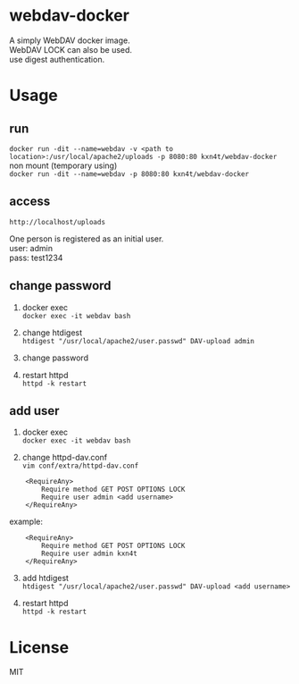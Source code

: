 # webdav-docker
A simply WebDAV docker image.  
WebDAV LOCK can also be used.  
use digest authentication.  

# Usage
## run
`docker run -dit --name=webdav -v <path to location>:/usr/local/apache2/uploads -p 8080:80 kxn4t/webdav-docker`  
non mount (temporary using)  
`docker run -dit --name=webdav -p 8080:80 kxn4t/webdav-docker`  

## access
`http://localhost/uploads`

One person is registered as an initial user.  
user: admin  
pass: test1234  

## change password
1. docker exec  
`docker exec -it webdav bash`  

2. change htdigest  
`htdigest "/usr/local/apache2/user.passwd" DAV-upload admin`  

3. change password

4. restart httpd  
`httpd -k restart`

## add user
1. docker exec  
`docker exec -it webdav bash`  

2. change httpd-dav.conf  
`vim conf/extra/httpd-dav.conf`
```
    <RequireAny>
        Require method GET POST OPTIONS LOCK
        Require user admin <add username>
    </RequireAny>
```
example:
```
    <RequireAny>
        Require method GET POST OPTIONS LOCK
        Require user admin kxn4t
    </RequireAny>
```

3. add htdigest  
`htdigest "/usr/local/apache2/user.passwd" DAV-upload <add username>`  

4. restart httpd  
`httpd -k restart`  

# License
MIT

